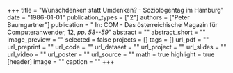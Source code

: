 +++
title = "Wunschdenken statt Umdenken? - Soziologentag im Hamburg"
date = "1986-01-01"
publication_types = ["2"]
authors = ["Peter Baumgartner"]
publication = " In: COM - Das österreichische Magazin für Computeranwender, 12, _pp. 58--59_"
abstract = ""
abstract_short = ""
image_preview = ""
selected = false
projects = []
tags = []
url_pdf = ""
url_preprint = ""
url_code = ""
url_dataset = ""
url_project = ""
url_slides = ""
url_video = ""
url_poster = ""
url_source = ""
math = true
highlight = true
[header]
image = ""
caption = ""
+++
